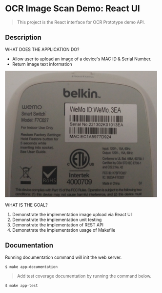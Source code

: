 # OCR Image Scan Demo: React UI
> This project is the React interface for OCR Prototype demo API. 
## Description
WHAT DOES THE APPLICATION DO?

- Allow user to upload an image of a device's MAC ID & Serial Number. 
- Return image text information

![alt text](./public/image/mac1.png "dept-chart")

WHAT IS THE GOAL?

1. Demonstrate the implementation image upload via React UI
1. Demonstrate the implementation unit testing
1. Demonstrate the implementation of REST API 
1. Demonstrate the implementation usage of Makefile

<!-- ## Getting Started
> Running locally in Docker
```
$ git clone <repo>
$ cd <repo>
```
> Running locally as developer
```
$ git clone <repo>
$ cd <repo>
$ make app-init
$ make app-build
$ make app-serve
```

> NOTE: Steps can be manually done by copying commands located in [Makefile](./Makefile) -->

## Documentation
Running documentation command will init the web server.
```
$ make app-documentation
```
> Add test coverage documentation by running the command below.
```
$ make app-test
```
